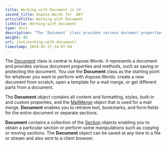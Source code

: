 ```yaml
---
title: Working with Document in C#
second_title: Aspose.Words for .NET
articleTitle: Working with Document
linktitle: Working with Document
type: docs
description: "The `Document` class provides various document properties and methods using C#. You use the `Document` class as the starting point for whatever you want to perform with Aspose.Words for .NET. The `Document` object can be saved to a file or stream and also sent to a browser."
weight: 40
url: /net/working-with-document/
timestamp: 2024-01-27-14-07-04
---
```


The [Document](https://reference.aspose.com/words/net/aspose.words/document/) class is central in Aspose.Words. It represents a document and provides various document properties and methods, such as saving or protecting the document. You use the **Document** class as the starting point for whatever you want to perform with Aspose.Words: create a new document from scratch, open a template for a mail merge, or get different parts from a document.

The **Document** object contains all content and formatting, styles, built-in and custom properties, and the [MailMerge](https://reference.aspose.com/words/net/aspose.words.mailmerging/mailmerge/) object that is used for a mail merge. **Document** enables you to retrieve text, bookmarks, and form fields for the entire document or separate sections.

**Document** contains a collection of the [Section](https://reference.aspose.com/words/net/aspose.words/section/) objects enabling you to obtain a particular section or perform some manipulations such as copying or moving sections. The **Document** object can be saved at any time to a file or stream and also sent to a client browser.
